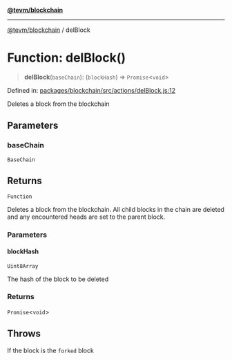 [**@tevm/blockchain**](../README.md)

***

[@tevm/blockchain](../globals.md) / delBlock

# Function: delBlock()

> **delBlock**(`baseChain`): (`blockHash`) => `Promise`\<`void`\>

Defined in: [packages/blockchain/src/actions/delBlock.js:12](https://github.com/evmts/tevm-monorepo/blob/main/packages/blockchain/src/actions/delBlock.js#L12)

Deletes a block from the blockchain

## Parameters

### baseChain

`BaseChain`

## Returns

`Function`

Deletes a block from the blockchain. All child blocks in the chain are
deleted and any encountered heads are set to the parent block.

### Parameters

#### blockHash

`Uint8Array`

The hash of the block to be deleted

### Returns

`Promise`\<`void`\>

## Throws

If the block is the `forked` block
